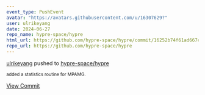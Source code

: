 ```yaml
---
event_type: PushEvent
avatar: "https://avatars.githubusercontent.com/u/16307629?"
user: ulrikeyang
date: 2024-06-27
repo_name: hypre-space/hypre
html_url: https://github.com/hypre-space/hypre/commit/16252b74f61ad667c83cbe8e56b99b0ecae7ac28
repo_url: https://github.com/hypre-space/hypre
---
```


<a href='https://github.com/ulrikeyang' target='_blank'>ulrikeyang</a> pushed to <a href='https://github.com/hypre-space/hypre' target='_blank'>hypre-space/hypre</a>

<small>added a statistics routine for MPAMG.</small>

<a href='https://github.com/hypre-space/hypre/commit/16252b74f61ad667c83cbe8e56b99b0ecae7ac28' target='_blank'>View Commit</a>